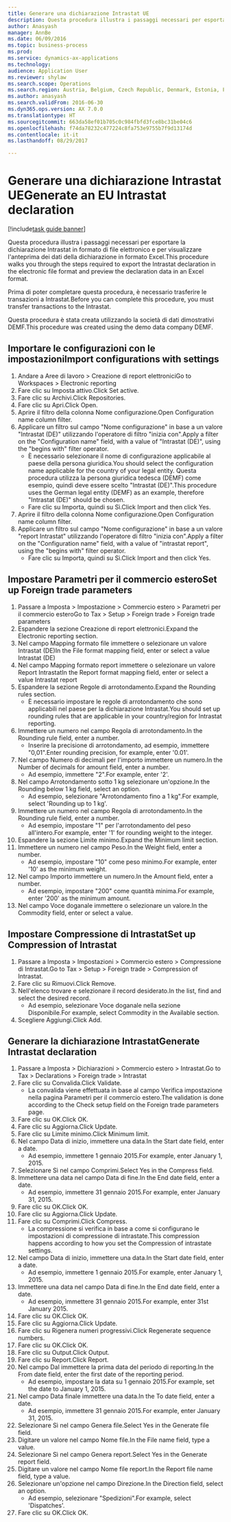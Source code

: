 ```yaml
--- 
title: Generare una dichiarazione Intrastat UE
description: Questa procedura illustra i passaggi necessari per esportare la dichiarazione Intrastat in formato di file elettronico e per visualizzare l'anteprima dei dati della dichiarazione in formato Excel.
author: Anasyash
manager: AnnBe
ms.date: 06/09/2016
ms.topic: business-process
ms.prod: 
ms.service: dynamics-ax-applications
ms.technology: 
audience: Application User
ms.reviewer: shylaw
ms.search.scope: Operations
ms.search.region: Austria, Belgium, Czech Republic, Denmark, Estonia, Finland, France, Germany, Hungary, Ireland, Italy, Latvia, Lithuania, Netherlands, Poland, Spain, Sweden, United Kingdom
ms.author: anasyash
ms.search.validFrom: 2016-06-30
ms.dyn365.ops.version: AX 7.0.0
ms.translationtype: HT
ms.sourcegitcommit: 663da58ef01b705c0c984fbfd3fce8bc31be04c6
ms.openlocfilehash: f74da78232c477224c8fa753e9755b7f9d13174d
ms.contentlocale: it-it
ms.lasthandoff: 08/29/2017

---
```

# <a name="generate-an-eu-intrastat-declaration"></a><span data-ttu-id="7bf44-103">Generare una dichiarazione Intrastat UE</span><span class="sxs-lookup"><span data-stu-id="7bf44-103">Generate an EU Intrastat declaration</span></span>

[!include[task guide banner](../../includes/task-guide-banner.md)]

<span data-ttu-id="7bf44-104">Questa procedura illustra i passaggi necessari per esportare la dichiarazione Intrastat in formato di file elettronico e per visualizzare l'anteprima dei dati della dichiarazione in formato Excel.</span><span class="sxs-lookup"><span data-stu-id="7bf44-104">This procedure walks you through the steps required to export the Intrastat declaration in the electronic file format and preview the declaration data in an Excel format.</span></span> 

<span data-ttu-id="7bf44-105">Prima di poter completare questa procedura, è necessario trasferire le transazioni a Intrastat.</span><span class="sxs-lookup"><span data-stu-id="7bf44-105">Before you can complete this procedure, you must transfer transactions to the Intrastat.</span></span> 

<span data-ttu-id="7bf44-106">Questa procedura è stata creata utilizzando la società di dati dimostrativi DEMF.</span><span class="sxs-lookup"><span data-stu-id="7bf44-106">This procedure was created using the demo data company DEMF.</span></span>


## <a name="import-configurations-with-settings"></a><span data-ttu-id="7bf44-107">Importare le configurazioni con le impostazioni</span><span class="sxs-lookup"><span data-stu-id="7bf44-107">Import configurations with settings</span></span>
1. <span data-ttu-id="7bf44-108">Andare a Aree di lavoro > Creazione di report elettronici</span><span class="sxs-lookup"><span data-stu-id="7bf44-108">Go to Workspaces > Electronic reporting</span></span>
2. <span data-ttu-id="7bf44-109">Fare clic su Imposta attivo.</span><span class="sxs-lookup"><span data-stu-id="7bf44-109">Click Set active.</span></span>
3. <span data-ttu-id="7bf44-110">Fare clic su Archivi.</span><span class="sxs-lookup"><span data-stu-id="7bf44-110">Click Repositories.</span></span>
4. <span data-ttu-id="7bf44-111">Fare clic su Apri.</span><span class="sxs-lookup"><span data-stu-id="7bf44-111">Click Open.</span></span>
5. <span data-ttu-id="7bf44-112">Aprire il filtro della colonna Nome configurazione.</span><span class="sxs-lookup"><span data-stu-id="7bf44-112">Open Configuration name column filter.</span></span>
6. <span data-ttu-id="7bf44-113">Applicare un filtro sul campo "Nome configurazione" in base a un valore "Intrastat (DE)" utilizzando l'operatore di filtro "inizia con".</span><span class="sxs-lookup"><span data-stu-id="7bf44-113">Apply a filter on the "Configuration name" field, with a value of "Intrastat (DE)", using the "begins with" filter operator.</span></span>
    * <span data-ttu-id="7bf44-114">È necessario selezionare il nome di configurazione applicabile al paese della persona giuridica.</span><span class="sxs-lookup"><span data-stu-id="7bf44-114">You should select the configuration name applicable for the country of your legal entity.</span></span> <span data-ttu-id="7bf44-115">Questa procedura utilizza la persona giuridica tedesca (DEMF) come esempio, quindi deve essere scelto "Intrastat (DE)".</span><span class="sxs-lookup"><span data-stu-id="7bf44-115">This procedure uses the German legal entity (DEMF) as an example, therefore "Intrastat (DE)" should be chosen.</span></span>  
    * <span data-ttu-id="7bf44-116">Fare clic su Importa, quindi su Sì.</span><span class="sxs-lookup"><span data-stu-id="7bf44-116">Click Import and then click Yes.</span></span>  
7. <span data-ttu-id="7bf44-117">Aprire il filtro della colonna Nome configurazione.</span><span class="sxs-lookup"><span data-stu-id="7bf44-117">Open Configuration name column filter.</span></span>
8. <span data-ttu-id="7bf44-118">Applicare un filtro sul campo "Nome configurazione" in base a un valore "report Intrastat" utilizzando l'operatore di filtro "inizia con".</span><span class="sxs-lookup"><span data-stu-id="7bf44-118">Apply a filter on the "Configuration name" field, with a value of "intrastat report", using the "begins with" filter operator.</span></span>
    * <span data-ttu-id="7bf44-119">Fare clic su Importa, quindi su Sì.</span><span class="sxs-lookup"><span data-stu-id="7bf44-119">Click Import and then click Yes.</span></span>  

## <a name="set-up-foreign-trade-parameters"></a><span data-ttu-id="7bf44-120">Impostare Parametri per il commercio estero</span><span class="sxs-lookup"><span data-stu-id="7bf44-120">Set up Foreign trade parameters</span></span>
1. <span data-ttu-id="7bf44-121">Passare a Imposta > Impostazione > Commercio estero > Parametri per il commercio estero</span><span class="sxs-lookup"><span data-stu-id="7bf44-121">Go to Tax > Setup > Foreign trade > Foreign trade parameters</span></span>
2. <span data-ttu-id="7bf44-122">Espandere la sezione Creazione di report elettronici.</span><span class="sxs-lookup"><span data-stu-id="7bf44-122">Expand the Electronic reporting section.</span></span>
3. <span data-ttu-id="7bf44-123">Nel campo Mapping formato file immettere o selezionare un valore Intrastat (DE)</span><span class="sxs-lookup"><span data-stu-id="7bf44-123">In the File format mapping field, enter or select a value Intrastat (DE)</span></span>
4. <span data-ttu-id="7bf44-124">Nel campo Mapping formato report immettere o selezionare un valore Report Intrastat</span><span class="sxs-lookup"><span data-stu-id="7bf44-124">In the Report format mapping field, enter or select a value Intrastat report</span></span>
5. <span data-ttu-id="7bf44-125">Espandere la sezione Regole di arrotondamento.</span><span class="sxs-lookup"><span data-stu-id="7bf44-125">Expand the Rounding rules section.</span></span>
    * <span data-ttu-id="7bf44-126">È necessario impostare le regole di arrotondamento che sono applicabili nel paese per la dichiarazione Intrastat.</span><span class="sxs-lookup"><span data-stu-id="7bf44-126">You should set up rounding rules that are applicable in your country/region for Intrastat reporting.</span></span>  
6. <span data-ttu-id="7bf44-127">Immettere un numero nel campo Regola di arrotondamento.</span><span class="sxs-lookup"><span data-stu-id="7bf44-127">In the Rounding rule field, enter a number.</span></span>
    * <span data-ttu-id="7bf44-128">Inserire la precisione di arrotondamento, ad esempio, immettere "0,01".</span><span class="sxs-lookup"><span data-stu-id="7bf44-128">Enter rounding precision, for example, enter '0.01'.</span></span>  
7. <span data-ttu-id="7bf44-129">Nel campo Numero di decimali per l'importo immettere un numero.</span><span class="sxs-lookup"><span data-stu-id="7bf44-129">In the Number of decimals for amount field, enter a number.</span></span>
    * <span data-ttu-id="7bf44-130">Ad esempio, immettere "2".</span><span class="sxs-lookup"><span data-stu-id="7bf44-130">For example, enter '2'.</span></span>  
8. <span data-ttu-id="7bf44-131">Nel campo Arrotondamento sotto 1 kg selezionare un'opzione.</span><span class="sxs-lookup"><span data-stu-id="7bf44-131">In the Rounding below 1 kg field, select an option.</span></span>
    * <span data-ttu-id="7bf44-132">Ad esempio, selezionare "Arrotondamento fino a 1 kg".</span><span class="sxs-lookup"><span data-stu-id="7bf44-132">For example, select 'Rounding up to 1 kg'.</span></span>  
9. <span data-ttu-id="7bf44-133">Immettere un numero nel campo Regola di arrotondamento.</span><span class="sxs-lookup"><span data-stu-id="7bf44-133">In the Rounding rule field, enter a number.</span></span>
    * <span data-ttu-id="7bf44-134">Ad esempio, impostare "1" per l'arrotondamento del peso all'intero.</span><span class="sxs-lookup"><span data-stu-id="7bf44-134">For example, enter '1' for rounding weight to the integer.</span></span>  
10. <span data-ttu-id="7bf44-135">Espandere la sezione Limite minimo.</span><span class="sxs-lookup"><span data-stu-id="7bf44-135">Expand the Minimum limit section.</span></span>
11. <span data-ttu-id="7bf44-136">Immettere un numero nel campo Peso.</span><span class="sxs-lookup"><span data-stu-id="7bf44-136">In the Weight field, enter a number.</span></span>
    * <span data-ttu-id="7bf44-137">Ad esempio, impostare "10" come peso minimo.</span><span class="sxs-lookup"><span data-stu-id="7bf44-137">For example, enter '10' as the minimum weight.</span></span>  
12. <span data-ttu-id="7bf44-138">Nel campo Importo immettere un numero.</span><span class="sxs-lookup"><span data-stu-id="7bf44-138">In the Amount field, enter a number.</span></span>
    * <span data-ttu-id="7bf44-139">Ad esempio, impostare "200" come quantità minima.</span><span class="sxs-lookup"><span data-stu-id="7bf44-139">For example, enter '200' as the minimum amount.</span></span>  
13. <span data-ttu-id="7bf44-140">Nel campo Voce doganale immettere o selezionare un valore.</span><span class="sxs-lookup"><span data-stu-id="7bf44-140">In the Commodity field, enter or select a value.</span></span>

## <a name="set-up-compression-of-intrastat"></a><span data-ttu-id="7bf44-141">Impostare Compressione di Intrastat</span><span class="sxs-lookup"><span data-stu-id="7bf44-141">Set up Compression of Intrastat</span></span>
1. <span data-ttu-id="7bf44-142">Passare a Imposta > Impostazioni > Commercio estero > Compressione di Intrastat.</span><span class="sxs-lookup"><span data-stu-id="7bf44-142">Go to Tax > Setup > Foreign trade > Compression of Intrastat.</span></span>
2. <span data-ttu-id="7bf44-143">Fare clic su Rimuovi.</span><span class="sxs-lookup"><span data-stu-id="7bf44-143">Click Remove.</span></span>
3. <span data-ttu-id="7bf44-144">Nell'elenco trovare e selezionare il record desiderato.</span><span class="sxs-lookup"><span data-stu-id="7bf44-144">In the list, find and select the desired record.</span></span>
    * <span data-ttu-id="7bf44-145">Ad esempio, selezionare Voce doganale nella sezione Disponibile.</span><span class="sxs-lookup"><span data-stu-id="7bf44-145">For example, select Commodity in the Available section.</span></span>  
4. <span data-ttu-id="7bf44-146">Scegliere Aggiungi.</span><span class="sxs-lookup"><span data-stu-id="7bf44-146">Click Add.</span></span>

## <a name="generate-intrastat-declaration"></a><span data-ttu-id="7bf44-147">Generare la dichiarazione Intrastat</span><span class="sxs-lookup"><span data-stu-id="7bf44-147">Generate Intrastat declaration</span></span>
1. <span data-ttu-id="7bf44-148">Passare a Imposta > Dichiarazioni > Commercio estero > Intrastat.</span><span class="sxs-lookup"><span data-stu-id="7bf44-148">Go to Tax > Declarations > Foreign trade > Intrastat</span></span>
2. <span data-ttu-id="7bf44-149">Fare clic su Convalida.</span><span class="sxs-lookup"><span data-stu-id="7bf44-149">Click Validate.</span></span>
    * <span data-ttu-id="7bf44-150">La convalida viene effettuata in base al campo Verifica impostazione nella pagina Parametri per il commercio estero.</span><span class="sxs-lookup"><span data-stu-id="7bf44-150">The validation is done according to the Check setup field on the Foreign trade parameters page.</span></span>  
3. <span data-ttu-id="7bf44-151">Fare clic su OK.</span><span class="sxs-lookup"><span data-stu-id="7bf44-151">Click OK.</span></span>
4. <span data-ttu-id="7bf44-152">Fare clic su Aggiorna.</span><span class="sxs-lookup"><span data-stu-id="7bf44-152">Click Update.</span></span>
5. <span data-ttu-id="7bf44-153">Fare clic su Limite minimo.</span><span class="sxs-lookup"><span data-stu-id="7bf44-153">Click Minimum limit.</span></span>
6. <span data-ttu-id="7bf44-154">Nel campo Data di inizio, immettere una data.</span><span class="sxs-lookup"><span data-stu-id="7bf44-154">In the Start date field, enter a date.</span></span>
    * <span data-ttu-id="7bf44-155">Ad esempio, immettere 1 gennaio 2015.</span><span class="sxs-lookup"><span data-stu-id="7bf44-155">For example, enter January 1, 2015.</span></span>  
7. <span data-ttu-id="7bf44-156">Selezionare Sì nel campo Comprimi.</span><span class="sxs-lookup"><span data-stu-id="7bf44-156">Select Yes in the Compress field.</span></span>
8. <span data-ttu-id="7bf44-157">Immettere una data nel campo Data di fine.</span><span class="sxs-lookup"><span data-stu-id="7bf44-157">In the End date field, enter a date.</span></span>
    * <span data-ttu-id="7bf44-158">Ad esempio, immettere 31 gennaio 2015.</span><span class="sxs-lookup"><span data-stu-id="7bf44-158">For example, enter January 31, 2015.</span></span>  
9. <span data-ttu-id="7bf44-159">Fare clic su OK.</span><span class="sxs-lookup"><span data-stu-id="7bf44-159">Click OK.</span></span>
10. <span data-ttu-id="7bf44-160">Fare clic su Aggiorna.</span><span class="sxs-lookup"><span data-stu-id="7bf44-160">Click Update.</span></span>
11. <span data-ttu-id="7bf44-161">Fare clic su Comprimi.</span><span class="sxs-lookup"><span data-stu-id="7bf44-161">Click Compress.</span></span>
    * <span data-ttu-id="7bf44-162">La compressione si verifica in base a come si configurano le impostazioni di compressione di intrastate.</span><span class="sxs-lookup"><span data-stu-id="7bf44-162">This compression happens according to how you set the Compression of intrastate settings.</span></span>  
12. <span data-ttu-id="7bf44-163">Nel campo Data di inizio, immettere una data.</span><span class="sxs-lookup"><span data-stu-id="7bf44-163">In the Start date field, enter a date.</span></span>
    * <span data-ttu-id="7bf44-164">Ad esempio, immettere 1 gennaio 2015.</span><span class="sxs-lookup"><span data-stu-id="7bf44-164">For example, enter January 1, 2015.</span></span>  
13. <span data-ttu-id="7bf44-165">Immettere una data nel campo Data di fine.</span><span class="sxs-lookup"><span data-stu-id="7bf44-165">In the End date field, enter a date.</span></span>
    * <span data-ttu-id="7bf44-166">Ad esempio, immettere 31 gennaio 2015.</span><span class="sxs-lookup"><span data-stu-id="7bf44-166">For example, enter 31st January 2015.</span></span>  
14. <span data-ttu-id="7bf44-167">Fare clic su OK.</span><span class="sxs-lookup"><span data-stu-id="7bf44-167">Click OK.</span></span>
15. <span data-ttu-id="7bf44-168">Fare clic su Aggiorna.</span><span class="sxs-lookup"><span data-stu-id="7bf44-168">Click Update.</span></span>
16. <span data-ttu-id="7bf44-169">Fare clic su Rigenera numeri progressivi.</span><span class="sxs-lookup"><span data-stu-id="7bf44-169">Click Regenerate sequence numbers.</span></span>
17. <span data-ttu-id="7bf44-170">Fare clic su OK.</span><span class="sxs-lookup"><span data-stu-id="7bf44-170">Click OK.</span></span>
18. <span data-ttu-id="7bf44-171">Fare clic su Output.</span><span class="sxs-lookup"><span data-stu-id="7bf44-171">Click Output.</span></span>
19. <span data-ttu-id="7bf44-172">Fare clic su Report.</span><span class="sxs-lookup"><span data-stu-id="7bf44-172">Click Report.</span></span>
20. <span data-ttu-id="7bf44-173">Nel campo Dal immettere la prima data del periodo di reporting.</span><span class="sxs-lookup"><span data-stu-id="7bf44-173">In the From date field, enter the first date of the reporting period.</span></span>
    * <span data-ttu-id="7bf44-174">Ad esempio, impostare la data su 1 gennaio 2015.</span><span class="sxs-lookup"><span data-stu-id="7bf44-174">For example, set the date to January 1, 2015.</span></span>  
21. <span data-ttu-id="7bf44-175">Nel campo Data finale immettere una data.</span><span class="sxs-lookup"><span data-stu-id="7bf44-175">In the To date field, enter a date.</span></span>
    * <span data-ttu-id="7bf44-176">Ad esempio, immettere 31 gennaio 2015.</span><span class="sxs-lookup"><span data-stu-id="7bf44-176">For example, enter January 31, 2015.</span></span>  
22. <span data-ttu-id="7bf44-177">Selezionare Sì nel campo Genera file.</span><span class="sxs-lookup"><span data-stu-id="7bf44-177">Select Yes in the Generate file field.</span></span>
23. <span data-ttu-id="7bf44-178">Digitare un valore nel campo Nome file.</span><span class="sxs-lookup"><span data-stu-id="7bf44-178">In the File name field, type a value.</span></span>
24. <span data-ttu-id="7bf44-179">Selezionare Sì nel campo Genera report.</span><span class="sxs-lookup"><span data-stu-id="7bf44-179">Select Yes in the Generate report field.</span></span>
25. <span data-ttu-id="7bf44-180">Digitare un valore nel campo Nome file report.</span><span class="sxs-lookup"><span data-stu-id="7bf44-180">In the Report file name field, type a value.</span></span>
26. <span data-ttu-id="7bf44-181">Selezionare un'opzione nel campo Direzione.</span><span class="sxs-lookup"><span data-stu-id="7bf44-181">In the Direction field, select an option.</span></span>
    * <span data-ttu-id="7bf44-182">Ad esempio, selezionare "Spedizioni".</span><span class="sxs-lookup"><span data-stu-id="7bf44-182">For example, select 'Dispatches'.</span></span>  
27. <span data-ttu-id="7bf44-183">Fare clic su OK.</span><span class="sxs-lookup"><span data-stu-id="7bf44-183">Click OK.</span></span>


